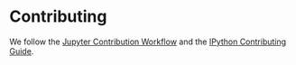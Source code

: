 # Contributing

We follow the
[Jupyter Contribution Workflow](https://jupyter.readthedocs.org/en/latest/contrib_guide_code.html#contribution-workflow)
and the [IPython Contributing Guide](https://github.com/ipython/ipython/blob/master/CONTRIBUTING.md).
